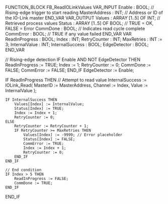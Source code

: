 FUNCTION_BLOCK FB_ReadIOLinkValues
VAR_INPUT
    Enable          : BOOL;         // Rising-edge trigger to start reading
    MasterAddress   : INT;          // Address or ID of the IO-Link master
END_VAR
VAR_OUTPUT
    Values          : ARRAY [1..5] OF INT;    // Retrieved process values
    Status          : ARRAY [1..5] OF BOOL;   // TRUE = OK, FALSE = Error
    CommDone        : BOOL;                   // Indicates read cycle complete
    CommError       : BOOL;                   // TRUE if any value failed
END_VAR
VAR
    ReadInProgress  : BOOL;
    Index           : INT;
    RetryCounter    : INT;
    MaxRetries      : INT := 3;
    InternalValue   : INT;
    InternalSuccess : BOOL;
    EdgeDetector    : BOOL;
END_VAR


// Rising-edge detection
IF Enable AND NOT EdgeDetector THEN
    ReadInProgress := TRUE;
    Index := 1;
    RetryCounter := 0;
    CommDone := FALSE;
    CommError := FALSE;
END_IF
EdgeDetector := Enable;

IF ReadInProgress THEN
    // Attempt to read value
    InternalSuccess := IOLink_Read(
        MasterID := MasterAddress,
        Channel  := Index,
        Value    := InternalValue
    );

    IF InternalSuccess THEN
        Values[Index] := InternalValue;
        Status[Index] := TRUE;
        Index := Index + 1;
        RetryCounter := 0;
    ELSE
        RetryCounter := RetryCounter + 1;
        IF RetryCounter >= MaxRetries THEN
            Values[Index] := -9999; // Error placeholder
            Status[Index] := FALSE;
            CommError := TRUE;
            Index := Index + 1;
            RetryCounter := 0;
        END_IF
    END_IF

    // End condition
    IF Index > 5 THEN
        ReadInProgress := FALSE;
        CommDone := TRUE;
    END_IF
END_IF

